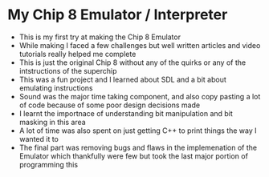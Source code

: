 # My Chip 8 Emulator / Interpreter
- This is my first try at making the Chip 8 Emulator
- While making I faced a few challenges but well written articles and video tutorials really helped me complete
- This is just the original Chip 8 without any of the quirks or any of the intstructions of the superchip
- This was a fun project and I learned about SDL and a bit about emulating instructions
- Sound was the major time taking component, and also copy pasting a lot of code because of some poor design decisions made
- I learnt the importnace of understanding bit manipulation and bit masking in this area
- A lot of time was also spent on just getting C++ to print things the way I wanted it to 
- The final part was removing bugs and flaws in the implemenation of the Emulator which thankfully were few but took the last major portion of programming this
